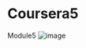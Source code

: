 # Coursera5
Module5
![image](https://github.com/GORSFox/Coursera5/assets/97680820/ab0d8386-d49c-43bc-bbb5-920bf6624c6c)

